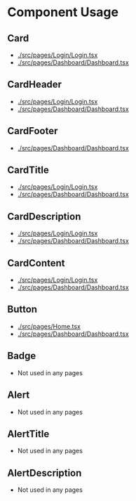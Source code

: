 # Component Usage

## Card
  - [./src/pages/Login/Login.tsx](./src/pages/Login/Login.tsx)
  - [./src/pages/Dashboard/Dashboard.tsx](./src/pages/Dashboard/Dashboard.tsx)

## CardHeader
  - [./src/pages/Login/Login.tsx](./src/pages/Login/Login.tsx)
  - [./src/pages/Dashboard/Dashboard.tsx](./src/pages/Dashboard/Dashboard.tsx)

## CardFooter
  - [./src/pages/Dashboard/Dashboard.tsx](./src/pages/Dashboard/Dashboard.tsx)

## CardTitle
  - [./src/pages/Login/Login.tsx](./src/pages/Login/Login.tsx)
  - [./src/pages/Dashboard/Dashboard.tsx](./src/pages/Dashboard/Dashboard.tsx)

## CardDescription
  - [./src/pages/Login/Login.tsx](./src/pages/Login/Login.tsx)
  - [./src/pages/Dashboard/Dashboard.tsx](./src/pages/Dashboard/Dashboard.tsx)

## CardContent
  - [./src/pages/Login/Login.tsx](./src/pages/Login/Login.tsx)
  - [./src/pages/Dashboard/Dashboard.tsx](./src/pages/Dashboard/Dashboard.tsx)

## Button
  - [./src/pages/Home.tsx](./src/pages/Home.tsx)
  - [./src/pages/Dashboard/Dashboard.tsx](./src/pages/Dashboard/Dashboard.tsx)

## Badge
- Not used in any pages

## Alert
- Not used in any pages

## AlertTitle
- Not used in any pages

## AlertDescription
- Not used in any pages
